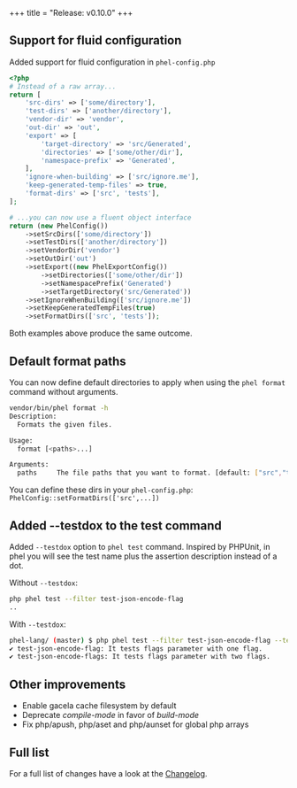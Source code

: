 +++
title = "Release: v0.10.0"
+++

## Support for fluid configuration

Added support for fluid configuration in `phel-config.php`

```php
<?php
# Instead of a raw array...
return [
    'src-dirs' => ['some/directory'],
    'test-dirs' => ['another/directory'],
    'vendor-dir' => 'vendor',
    'out-dir' => 'out',
    'export' => [
        'target-directory' => 'src/Generated',
        'directories' => ['some/other/dir'],
        'namespace-prefix' => 'Generated',
    ],
    'ignore-when-building' => ['src/ignore.me'],
    'keep-generated-temp-files' => true,
    'format-dirs' => ['src', 'tests'],
];

# ...you can now use a fluent object interface
return (new PhelConfig())
    ->setSrcDirs(['some/directory'])
    ->setTestDirs(['another/directory'])
    ->setVendorDir('vendor')
    ->setOutDir('out')
    ->setExport((new PhelExportConfig())
        ->setDirectories(['some/other/dir'])
        ->setNamespacePrefix('Generated')
        ->setTargetDirectory('src/Generated'))
    ->setIgnoreWhenBuilding(['src/ignore.me'])
    ->setKeepGeneratedTempFiles(true)
    ->setFormatDirs(['src', 'tests']);
```

Both examples above produce the same outcome.

## Default format paths

You can now define default directories to apply when using the `phel format` command without arguments.

```bash
vendor/bin/phel format -h
Description:
  Formats the given files.

Usage:
  format [<paths>...]

Arguments:
  paths     The file paths that you want to format. [default: ["src","tests"]]
```

You can define these dirs in your `phel-config.php`: `PhelConfig::setFormatDirs(['src',...])`


## Added --testdox to the test command

Added `--testdox` option to `phel test` command. Inspired by PHPUnit, in phel you will see the test name plus the assertion description instead of a dot.

Without `--testdox`:
```bash
php phel test --filter test-json-encode-flag
..
```

With  `--testdox`:
```bash
phel-lang/ (master) $ php phel test --filter test-json-encode-flag --testdox                           
✔ test-json-encode-flag: It tests flags parameter with one flag.
✔ test-json-encode-flags: It tests flags parameter with two flags.

```

## Other improvements

- Enable gacela cache filesystem by default
- Deprecate *compile-mode* in favor of *build-mode*
- Fix php/apush, php/aset and php/aunset for global php arrays

## Full list

For a full list of changes have a look at the [Changelog](https://github.com/phel-lang/phel-lang/blob/master/CHANGELOG.md).

